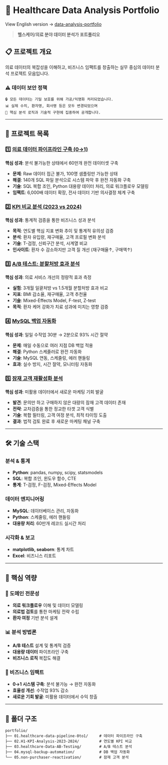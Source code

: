 # 🏥 Healthcare Data Analysis Portfolio

View English version → [data-analysis-portfolio](https://github.com/juncho725/data-analysis-portfolio)

> **헬스케어/의료 분야 데이터 분석가 포트폴리오**

## 📋 프로젝트 개요

의료 데이터의 복잡성을 이해하고, 비즈니스 임팩트를 창출하는 실무 중심의 데이터 분석 프로젝트 모음입니다.

### ⚠️ 데이터 보안 정책
```
🔒 모든 데이터는 기밀 보호를 위해 가공/익명화 처리되었습니다.
📊 실제 수치, 환자명, 회사명 등은 모두 변경되었으며
🔧 핵심 분석 로직과 기술적 구현에 집중하여 공개합니다.
```

---

## 🚀 프로젝트 목록

### 1️⃣ [의료 데이터 파이프라인 구축 (0→1)](./01.healthcare-data-pipeline-0to1/)
**핵심 성과**: 분석 불가능한 상태에서 60만개 완전 데이터셋 구축

- **문제**: Raw 데이터 접근 불가, 100명 샘플링만 가능한 상태
- **해결**: 140개 SQL 파일 분석으로 시스템 파악 후 완전 자동화 구축
- **기술**: SQL 복합 조인, Python 대용량 데이터 처리, 의료 워크플로우 모델링
- **임팩트**: 6,000배 데이터 확장, 전사 데이터 기반 의사결정 체계 구축

### 2️⃣ [KPI 비교 분석 (2023 vs 2024)](./H1-KPI-Analysis-2023-2024/)
**핵심 성과**: 통계적 검증을 통한 비즈니스 성과 분석

- **목적**: 연도별 핵심 지표 변화 추이 및 통계적 유의성 검증
- **분석**: 환자 유입량, 재구매율, 고객 프로필 변화 분석
- **기술**: T-검정, 신뢰구간 분석, 시계열 비교
- **인사이트**: 환자 수 감소하지만 고객 질 개선 (재구매율↑, 구매액↑)

### 3️⃣ [A/B 테스트: 분할처방 효과 분석](./03.healthcare-Data-AB-Testing/)
**핵심 성과**: 의료 서비스 개선의 정량적 효과 측정

- **실험**: 3개월 일괄처방 vs 1.5개월 분할처방 효과 비교
- **지표**: BMI 감소율, 재구매율, 고객 추천율
- **기술**: Mixed-Effects Model, F-test, Z-test
- **목적**: 환자 케어 강화가 치료 성과에 미치는 영향 검증

### 4️⃣ [MySQL 백업 자동화](./04.mysql-backup-automation/)
**핵심 성과**: 일일 수작업 30분 → 2분으로 93% 시간 절약

- **문제**: 매일 수동으로 여러 지점 DB 백업 적용
- **해결**: Python 스케줄러로 완전 자동화
- **기술**: MySQL 연동, 스케줄링, 에러 핸들링
- **효과**: 실수 방지, 시간 절약, 모니터링 자동화

### 5️⃣ [잠재 고객 재활성화 분석](./05.non-purchaser-reactivation/)
**핵심 성과**: 미활용 데이터에서 새로운 마케팅 기회 발굴

- **발견**: 문의만 하고 구매하지 않은 대량의 잠재 고객 데이터 존재
- **전략**: 교차검증을 통한 정교한 타겟 고객 식별
- **기술**: 복합 필터링, 고객 여정 분석, 최적 타이밍 도출
- **결과**: 법적 검토 완료 후 새로운 마케팅 채널 구축

---

## 🛠️ 기술 스택

### 분석 & 통계
- **Python**: pandas, numpy, scipy, statsmodels
- **SQL**: 복합 조인, 윈도우 함수, CTE
- **통계**: T-검정, F-검정, Mixed-Effects Model

### 데이터 엔지니어링
- **MySQL**: 데이터베이스 관리, 자동화
- **Python**: 스케줄링, 에러 핸들링
- **대용량 처리**: 60만개 레코드 실시간 처리

### 시각화 & 보고
- **matplotlib, seaborn**: 통계 차트
- **Excel**: 비즈니스 리포트

---

## 🎯 핵심 역량

### 🏥 도메인 전문성
- **의료 워크플로우** 이해 및 데이터 모델링
- **의료법 검토**를 통한 마케팅 전략 수립
- **환자 여정** 기반 분석 설계

### 📊 분석 방법론
- **A/B 테스트** 설계 및 통계적 검증
- **대용량 데이터** 파이프라인 구축
- **비즈니스 로직** 복잡도 해결

### 🚀 비즈니스 임팩트
- **0→1 시스템 구축**: 분석 불가능 → 완전 자동화
- **효율성 개선**: 수작업 93% 감소
- **새로운 기회 발굴**: 미활용 데이터에서 수익 창출

---

## 📂 폴더 구조

```
portfolio/
├── 01.healthcare-data-pipeline-0to1/     # 데이터 파이프라인 구축
├── 02.H1-KPI-Analysis-2023-2024/         # 연도별 KPI 비교
├── 03.healthcare-Data-AB-Testing/        # A/B 테스트 분석  
├── 04.mysql-backup-automation/           # DB 백업 자동화
└── 05.non-purchaser-reactivation/        # 잠재 고객 분석
```

